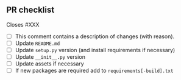 ## PR checklist

Closes #XXX  <!-- If this PR fixes an issue, please link it here! -->

- [ ] This comment contains a description of changes (with reason).
- [ ] Update `README.md`
- [ ] Update `setup.py` version (and install requirements if necessary)
- [ ] Update `__init__.py` version
- [ ] Update assets if necessary
- [ ] If new packages are required add to `requirements[-build].txt`

